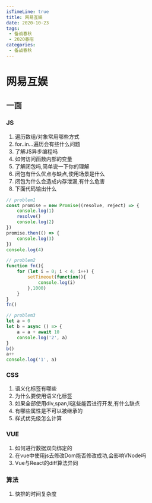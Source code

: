 ```yaml
---
isTimeLine: true
title: 网易互娱
date: 2020-10-23
tags:
 - 备战春秋
 - 2020春招
categories:
 - 备战春秋
---
```

# 网易互娱
## 一面
### JS
1. 遍历数组/对象常用哪些方式
2. for..in...遍历会有些什么问题
3. 了解JS异步编程吗
4. 如何访问函数内部的变量
5. 了解闭包吗,简单说一下你的理解
6. 闭包有什么优点与缺点,使用场景是什么
7. 闭包为什么会造成内存泄漏,有什么危害
8. 下面代码输出什么
```js
// problem1
const promise = new Promise((resolve, reject) => {
    console.log(1)
    resolve()
    console.log(2)
})
promise.then(() => {
    console.log(3)
})
console.log(4)

// problem2
function fn(){
    for (let i = 0; i < 4; i++) {
        setTimeout(function(){
            console.log(i)
        },1000)
    }
}
fn()

// problem3
let a = 0
let b = async () => {
    a = a + await 10
    console.log('2', a)
}
b()
a++
console.log('1', a)
```
### CSS
1. 语义化标签有哪些
2. 为什么要使用语义化标签
3. 如果全部使用div,span,li这些能否进行开发,有什么缺点
4. 有哪些属性是不可以被继承的
5. 样式优先级怎么计算

### VUE
1. 如何进行数据双向绑定的
2. 在vue中使用js去修改Dom能否修改成功,会影响VNode吗
3. Vue与React的diff算法异同

### 算法
1. 快排的时间复杂度

